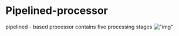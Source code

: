 # Pipelined-processor
pipelined - based processor contains five processing stages
!["img"]("Images/gifFile.gif")
